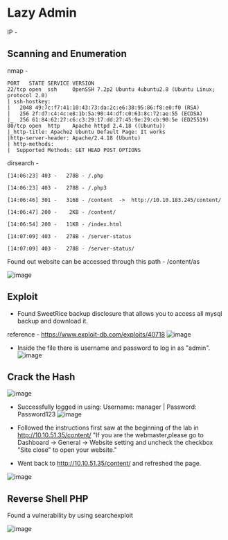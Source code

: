 # Lazy Admin

IP - 


## Scanning and Enumeration

nmap -
```
PORT   STATE SERVICE VERSION
22/tcp open  ssh     OpenSSH 7.2p2 Ubuntu 4ubuntu2.8 (Ubuntu Linux; protocol 2.0)
| ssh-hostkey:
|   2048 49:7c:f7:41:10:43:73:da:2c:e6:38:95:86:f8:e0:f0 (RSA)
|   256 2f:d7:c4:4c:e8:1b:5a:90:44:df:c0:63:8c:72:ae:55 (ECDSA)
|_  256 61:84:62:27:c6:c3:29:17:dd:27:45:9e:29:cb:90:5e (ED25519)
80/tcp open  http    Apache httpd 2.4.18 ((Ubuntu))
|_http-title: Apache2 Ubuntu Default Page: It works
|http-server-header: Apache/2.4.18 (Ubuntu)
| http-methods:
|  Supported Methods: GET HEAD POST OPTIONS
```


dirsearch - 
```
[14:06:23] 403 -   278B - /.php

[14:06:23] 403 -   278B - /.php3

[14:06:46] 301 -   316B - /content  ->  http://10.10.183.245/content/

[14:06:47] 200 -    2KB - /content/

[14:06:54] 200 -   11KB - /index.html

[14:07:09] 403 -   278B - /server-status

[14:07:09] 403 -   278B - /server-status/
```



Found out website can be accessed through this path - /content/as

![image](https://github.com/user-attachments/assets/51bafbb8-adff-44f7-a2a5-12551b7fbb69)


## Exploit
- Found SweetRice backup disclosure that allows you to access all mysql backup and download it.

reference - https://www.exploit-db.com/exploits/40718
![image](https://github.com/user-attachments/assets/0b749176-2249-4032-acb1-ea09d1964fac)


- Inside the file there is username and password to log in as "admin".
![image](https://github.com/user-attachments/assets/9a346bcd-f5b9-4532-8086-7b4cba808d90)


## Crack the Hash
![image](https://github.com/user-attachments/assets/e79a5b30-aa5f-4f72-88b9-b92cc96e7465)

- Successfully logged in using: Username: manager  |  Password: Password123
![image](https://github.com/user-attachments/assets/d731429e-a0a3-4dcb-b57b-9b80688c913f)


- Followed the instructions first saw at the beginning of the lab in http://10.10.51.35/content/ "If you are the webmaster,please go to Dashboard -> General -> Website setting and uncheck the checkbox "Site close" to open your website."

- Went back to http://10.10.51.35/content/ and refreshed the page.

![image](https://github.com/user-attachments/assets/a8bd759c-3a56-444b-a416-48fe396b60fc)

## Reverse Shell PHP
Found a vulnerability by using searchexploit


![image](https://github.com/user-attachments/assets/ebbd6844-9c10-4d85-8a08-bc2abe0f45c5)





